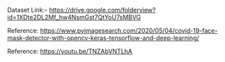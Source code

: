 Dataset Link:- https://drive.google.com/folderview?id=1XDte2DL2Mf_hw4NsmGst7QtYoU7sMBVG


Reference: https://www.pyimagesearch.com/2020/05/04/covid-19-face-mask-detector-with-opencv-keras-tensorflow-and-deep-learning/

Reference: https://youtu.be/TNZAbVNTLhA
